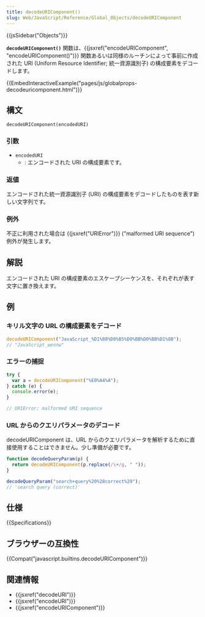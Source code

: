 ```yaml
---
title: decodeURIComponent()
slug: Web/JavaScript/Reference/Global_Objects/decodeURIComponent
---
```


{{jsSidebar("Objects")}}

**`decodeURIComponent()`** 関数は、{{jsxref("encodeURIComponent", "encodeURIComponent()")}} 関数あるいは同様のルーチンによって事前に作成された URI (Uniform Resource Identifier; 統一資源識別子) の構成要素をデコードします。

{{EmbedInteractiveExample("pages/js/globalprops-decodeuricomponent.html")}}

## 構文

```
decodeURIComponent(encodedURI)
```

### 引数

- `encodedURI`
  - : エンコードされた URI の構成要素です。

### 返値

エンコードされた統一資源識別子 (URI) の構成要素をデコードしたものを表す新しい文字列です。

### 例外

不正に利用された場合は {{jsxref("URIError")}} ("malformed URI sequence") 例外が発生します。

## 解説

エンコードされた URI の構成要素のエスケープシーケンスを、それぞれが表す文字に置き換えます。

## 例

### キリル文字の URL の構成要素をデコード

```js
decodeURIComponent("JavaScript_%D1%88%D0%B5%D0%BB%D0%BB%D1%8B");
// "JavaScript_шеллы"
```

### エラーの捕捉

```js
try {
  var a = decodeURIComponent("%E0%A4%A");
} catch (e) {
  console.error(e);
}

// URIError: malformed URI sequence
```

### URL からのクエリパラメータのデコード

decodeURIComponent は、URL からのクエリパラメータを解析するために直接使用することはできません。少し準備が必要です。

```js
function decodeQueryParam(p) {
  return decodeURIComponent(p.replace(/\+/g, " "));
}

decodeQueryParam("search+query%20%28correct%29");
// 'search query (correct)'
```

## 仕様

{{Specifications}}

## ブラウザーの互換性

{{Compat("javascript.builtins.decodeURIComponent")}}

## 関連情報

- {{jsxref("decodeURI")}}
- {{jsxref("encodeURI")}}
- {{jsxref("encodeURIComponent")}}
